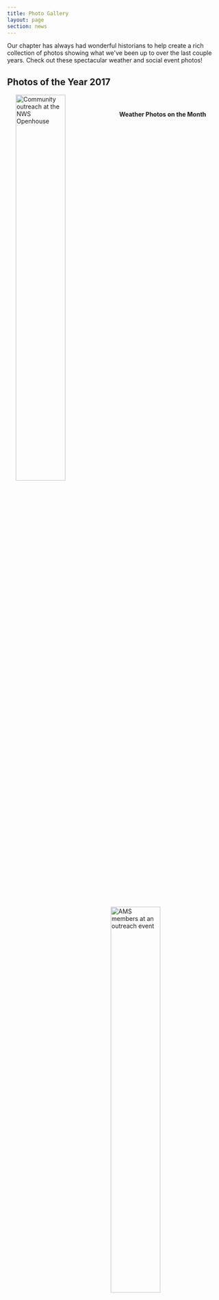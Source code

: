 ```yaml
---
title: Photo Gallery
layout: page
section: news
---
```


Our chapter has always had wonderful historians to help create a rich collection of photos showing what we've been up to over the last couple years.
Check out these spectacular weather and social event photos!
<br>
<h2>Photos of the Year 2017</h2>
<div class="photos-of-the-year">
	<img src="{{ site.baseurl }}/uploads/images/IMG_7945%5B7435%5D.jpg?raw=true" alt="Community outreach at the NWS Openhouse" style="width: 48%; padding-left: 20px; padding-bottom: 20px; float: left;">
	<img src="{{ site.baseurl }}/uploads/images/community2.jpg?raw=true" alt="AMS members at an outreach event" style="width: 48%; padding-right: 20px; padding-bottom: 20px; float: right;">
</div>
<br>
<h4>Weather Photos on the Month</h4>
<div class="weather-photos">
	<iframe src="https://drive.google.com/embeddedfolderview?id=13AiXyiNd8BF8oA4MhhEgFQbDPVaANeTv#grid" style="width:100%; height:600px; border:0;"></iframe>
</div>
<br>
<h4>Photos of the Month</h4>
<div class="social-photos">
	<iframe src="https://drive.google.com/embeddedfolderview?id=1xSMqW_GDWPNEkZ0lsB3QN6RH2yKuvcsT#grid" style="width:100%; height:600px; border:0;"></iframe>
</div>
